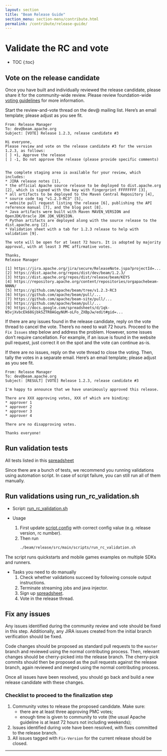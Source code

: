 ```yaml
---
layout: section
title: "Beam Release Guide"
section_menu: section-menu/contribute.html
permalink: /contribute/release-guide/
---
```

<!--
Licensed under the Apache License, Version 2.0 (the "License");
you may not use this file except in compliance with the License.
You may obtain a copy of the License at

http://www.apache.org/licenses/LICENSE-2.0

Unless required by applicable law or agreed to in writing, software
distributed under the License is distributed on an "AS IS" BASIS,
WITHOUT WARRANTIES OR CONDITIONS OF ANY KIND, either express or implied.
See the License for the specific language governing permissions and
limitations under the License.
-->


# Validate the RC and vote

* TOC
{:toc}

## Vote on the release candidate

Once you have built and individually reviewed the release candidate, please share it for the community-wide review.
Please review foundation-wide [voting guidelines](http://www.apache.org/foundation/voting.html) for more information.

Start the review-and-vote thread on the dev@ mailing list. Here’s an email template; please adjust as you see fit.

```
From: Release Manager
To: dev@beam.apache.org
Subject: [VOTE] Release 1.2.3, release candidate #3

Hi everyone,
Please review and vote on the release candidate #3 for the version 1.2.3, as follows:
[ ] +1, Approve the release
[ ] -1, Do not approve the release (please provide specific comments)


The complete staging area is available for your review, which includes:
* JIRA release notes [1],
* the official Apache source release to be deployed to dist.apache.org [2], which is signed with the key with fingerprint FFFFFFFF [3],
* all artifacts to be deployed to the Maven Central Repository [4],
* source code tag "v1.2.3-RC3" [5],
* website pull request listing the release [6], publishing the API reference manual [7], and the blog post [8].
* Java artifacts were built with Maven MAVEN_VERSION and OpenJDK/Oracle JDK JDK_VERSION.
* Python artifacts are deployed along with the source release to the dist.apache.org [2].
* Validation sheet with a tab for 1.2.3 release to help with validation [9].

The vote will be open for at least 72 hours. It is adopted by majority approval, with at least 3 PMC affirmative votes.

Thanks,
Release Manager

[1] https://jira.apache.org/jira/secure/ReleaseNote.jspa?projectId=...
[2] https://dist.apache.org/repos/dist/dev/beam/1.2.3/
[3] https://dist.apache.org/repos/dist/release/beam/KEYS
[4] https://repository.apache.org/content/repositories/orgapachebeam-NNNN/
[5] https://github.com/apache/beam/tree/v1.2.3-RC3
[6] https://github.com/apache/beam/pull/...
[7] https://github.com/apache/beam-site/pull/...
[8] https://github.com/apache/beam/pull/...
[9] https://docs.google.com/spreadsheets/d/1qk-N5vjXvbcEk68GjbkSZTR8AGqyNUM-oLFo_ZXBpJw/edit#gid=...
```

If there are any issues found in the release candidate, reply on the vote thread to cancel the vote.
There’s no need to wait 72 hours. Proceed to the `Fix Issues` step below and address the problem. However, some issues don’t require cancellation.
For example, if an issue is found in the website pull request, just correct it on the spot and the vote can continue as-is.

If there are no issues, reply on the vote thread to close the voting. Then, tally the votes in a separate email.
Here’s an email template; please adjust as you see fit.

```
From: Release Manager
To: dev@beam.apache.org
Subject: [RESULT] [VOTE] Release 1.2.3, release candidate #3

I'm happy to announce that we have unanimously approved this release.

There are XXX approving votes, XXX of which are binding:
* approver 1
* approver 2
* approver 3
* approver 4

There are no disapproving votes.

Thanks everyone!
```
    
## Run validation tests

All tests listed in this [spreadsheet](https://s.apache.org/beam-release-validation)

Since there are a bunch of tests, we recommend you running validations using automation script.
In case of script failure, you can still run all of them manually.

## Run validations using run_rc_validation.sh
* Script: [run_rc_validation.sh](https://github.com/apache/beam/blob/master/release/src/main/scripts/run_rc_validation.sh)

* Usage
  1. First update [script.config](https://github.com/apache/beam/blob/master/release/src/main/scripts/script.config) with correct config value (e.g. release version, rc number).
  1. Then run
     ```sh
     ./beam/release/src/main/scripts/run_rc_validation.sh
     ```

The script runs quickstarts and mobile games examples on multiple SDKs and runners.

* Tasks you need to do manually
  1. Check whether validations succeed by following console output instructions.
  1. Terminate streaming jobs and java injector.
  1. Sign up [spreadsheet](https://s.apache.org/beam-release-validation).
  1. Vote in the release thread.


## Fix any issues

Any issues identified during the community review and vote should be fixed in this step. Additionally, any JIRA issues created from the initial branch verification should be fixed.

Code changes should be proposed as standard pull requests to the `master` branch and reviewed using the normal contributing process. Then, relevant changes should be cherry-picked into the release branch. The cherry-pick commits should then be proposed as the pull requests against the release branch, again reviewed and merged using the normal contributing process.

Once all issues have been resolved, you should go back and build a new release candidate with these changes.
 
### Checklist to proceed to the finalization step

1. Community votes to release the proposed candidate. Make sure:
   * there are at least three approving PMC votes;
   * enough time is given to community to vote (the usual Apache guideline is at least 72 hours not including weekends);
1. Issues identified during vote have been resolved, with fixes committed to the release branch.
1. All issues tagged with `Fix-Version` for the current release should be closed.

**********

